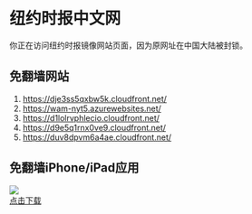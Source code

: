 <h1>纽约时报中文网</h1>
<p>你正在访问纽约时报镜像网站页面，因为原网址在中国大陆被封锁。</p>
<h2>免翻墙网站</h2>
<ol>
<li><a href="https://dje3ss5qxbw5k.cloudfront.net/" target="1">https://dje3ss5qxbw5k.cloudfront.net/</a></li>
<li><a href="https://wam-nyt5.azurewebsites.net/" target="2">https://wam-nyt5.azurewebsites.net/</a></li>
<li><a href="https://d1lolrvphlecio.cloudfront.net/" target="3">https://d1lolrvphlecio.cloudfront.net/</a></li>
<li><a href="https://d9e5q1rnx0ve9.cloudfront.net/" target="4">https://d9e5q1rnx0ve9.cloudfront.net/</a></li>
<li><a href="https://duv8dpvm6a4ae.cloudfront.net/" target="5">https://duv8dpvm6a4ae.cloudfront.net/</a></li>
</ol>
<h2>免翻墙iPhone/iPad应用</h2>
<p>
	<a href="https://itunes.apple.com/cn/app/niu-yue-shi-bao-zhong-wen-wang/id807498298?mt=8">
		<img src="icon175x175.jpeg" />
		<br/>点击下载
	</a>
</p>